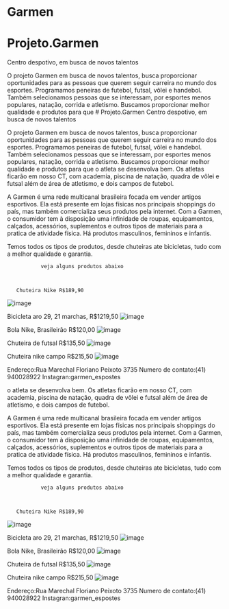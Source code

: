 # Garmen

# Projeto.Garmen
Centro despotivo, em busca de novos talentos 
  
   O projeto Garmen em busca de novos talentos, busca proporcionar oportunidades para as pessoas que querem seguir carreira no mundo dos esportes. Programamos peneiras de futebol, futsal, vôlei e handebol. Também selecionamos pessoas que se interessam, por esportes menos populares, natação, corrida e atletismo. Buscamos proporcionar melhor qualidade e produtos para que # Projeto.Garmen
Centro despotivo, em busca de novos talentos 
  
   O projeto Garmen em busca de novos talentos, busca proporcionar oportunidades para as pessoas que querem seguir carreira no mundo dos esportes. Programamos peneiras de futebol, futsal, vôlei e handebol. Também selecionamos pessoas que se interessam, por esportes menos populares, natação, corrida e atletismo. Buscamos proporcionar melhor qualidade e produtos para que o atleta se desenvolva bem.
  Os atletas ficarão em nosso CT, com academia, piscina de natação, quadra de vôlei e futsal além de área de atletismo, e dois campos de futebol.
  

A Garmen é uma rede multicanal brasileira focada em vender artigos esportivos. Ela está presente em lojas físicas nos principais shoppings do país, mas também comercializa seus produtos pela internet.
Com a Garmen, o consumidor tem à disposição uma infinidade de roupas, equipamentos, calçados, acessórios, suplementos e outros tipos de materiais para a pratica de atividade física. Há produtos masculinos, femininos e infantis.


Temos todos os tipos de produtos, desde chuteiras ate bicicletas, tudo com a melhor qualidade e garantia.

               veja alguns produtos abaixo 
               
               
               
       Chuteira Nike R$189,90        
![image](https://user-images.githubusercontent.com/113630008/198357122-4ac15d52-39a5-489a-a836-f86bda0e5951.png)

Bicicleta aro 29, 21 marchas, R$1219,50
![image](https://user-images.githubusercontent.com/113630008/198357888-18ea1417-c73e-473d-91ea-2a176d0a286a.png)

Bola Nike, Brasileirão R$120,00
![image](https://user-images.githubusercontent.com/113630008/198358487-bf7809d9-1a16-46ba-b866-1254ee58268d.png)

Chuteira de futsal R$135,50
![image](https://user-images.githubusercontent.com/113630008/198358937-58f6509c-66e7-4820-b27d-ee2861e26a7b.png)

Chuteira nike campo R$215,50
![image](https://user-images.githubusercontent.com/113630008/198360112-39309110-f4c2-4407-941b-cf6451762b6d.png)

Endereço:Rua Marechal Floriano Peixoto 3735
Numero de contato:(41) 940028922
Instagran:garmen_espostes  






o atleta se desenvolva bem.
  Os atletas ficarão em nosso CT, com academia, piscina de natação, quadra de vôlei e futsal além de área de atletismo, e dois campos de futebol.
  

A Garmen é uma rede multicanal brasileira focada em vender artigos esportivos. Ela está presente em lojas físicas nos principais shoppings do país, mas também comercializa seus produtos pela internet.
Com a Garmen, o consumidor tem à disposição uma infinidade de roupas, equipamentos, calçados, acessórios, suplementos e outros tipos de materiais para a pratica de atividade física. Há produtos masculinos, femininos e infantis.


Temos todos os tipos de produtos, desde chuteiras ate bicicletas, tudo com a melhor qualidade e garantia.

               veja alguns produtos abaixo 
               
               
               
       Chuteira Nike R$189,90        
![image](https://user-images.githubusercontent.com/113630008/198357122-4ac15d52-39a5-489a-a836-f86bda0e5951.png)

Bicicleta aro 29, 21 marchas, R$1219,50
![image](https://user-images.githubusercontent.com/113630008/198357888-18ea1417-c73e-473d-91ea-2a176d0a286a.png)

Bola Nike, Brasileirão R$120,00
![image](https://user-images.githubusercontent.com/113630008/198358487-bf7809d9-1a16-46ba-b866-1254ee58268d.png)

Chuteira de futsal R$135,50
![image](https://user-images.githubusercontent.com/113630008/198358937-58f6509c-66e7-4820-b27d-ee2861e26a7b.png)

Chuteira nike campo R$215,50
![image](https://user-images.githubusercontent.com/113630008/198360112-39309110-f4c2-4407-941b-cf6451762b6d.png)

Endereço:Rua Marechal Floriano Peixoto 3735
Numero de contato:(41) 940028922
Instagran:garmen_espostes  







